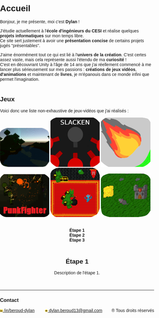 # Accueil
Bonjour, je me présente, moi c'est **Dylan** !

J'étudie actuellement à l'**école d'ingénieurs du CESI** et réalise quelques **projets informatiques** sur mon temps libre.<br> Ce site sert justement à avoir une **présentation concise** de certains projets jugés "présentables".

J'aime énormément tout ce qui est lié à l'**univers de la création**. C'est certes assez vaste, mais cela représente aussi l'étendu de ma **curiosité** !<br>
C'est en découvrant Unity à l'âge de 14 ans que j'ai réellement commencé à me lancer plus sérieusement sur mes passions : **créations de jeux vidéos**, **d'animations** et maintenant de **livres**, je m'épanouis dans ce monde infini que permet l'imagination.
<br><br>

## Jeux
Voici donc une liste non-exhaustive de jeux-vidéos que j'ai réalisés :
<div style="justify-content: space-between; align-items: center;">
  <a href="./trapped.html"><img src="./Images/Trapped_Logo.png" alt="Trapped Logo" style="width: 32%;"></a>
  <a href="./slacken.html"><img src="./Images/Slacken_1.png" alt="Slacken Logo" style="width: 32%;"></a>
  <a href="./rocknfall.html"><img src="./Images/Rock'n'Fall_1.png" alt="Rock'n'Fall Logo" style="width: 32%;"></a>
</div>
<div style="justify-content: space-between; align-items: center;">
  <a href="./punkfighter.html"><img src="./Images/PunkFighter_Logo.png" alt="PunkFighter Logo" style="width: 32%;"></a>
  <a href="./soulinthecastle.html"><img src="./Images/SoulInTheCastle_Logo.png" alt="SoulInTheCastle Logo" style="width: 32%;"></a>
  <a href="./ratattack.html"><img src="./Images/RatAttackLogo.PNG" alt="RatAttack Logo" style="width: 32%;"></a>
</div>
<br><br>

<head>
  <meta charset="UTF-8">
  <meta name="viewport" content="width=device-width, initial-scale=1.0">
  <title>Votre Parcours</title>
  <style>
    body {
      font-family: Arial, sans-serif;
      margin: 0;
      padding: 0;
    }

    .timeline {
      display: flex;
      justify-content: space-around;
      align-items: center;
      background-color: #F1C300; /* Couleur de fond de la timeline */
      color: #1D1D1D; /* Couleur du texte de la timeline */
      padding: 10px;
      position: relative;
    }

    .timeline-item {
      flex: 1;
      text-align: center;
      cursor: pointer;
      position: relative;
      font-weight: bold; /* Texte en gras */
    }

    .timeline-item::before {
      content: '';
      position: absolute;
      top: 50%;
      left: 0;
      width: 100%;
      height: 2px;
      background-color: #333;
      transform: translateY(-50%);
      z-index: -1;
    }

    .timeline-item.active::before {
      background-color: #007bff; /* Couleur pour l'onglet actif */
    }

    .timeline-item:not(:last-child)::after {
      content: '';
      position: absolute;
      top: 50%;
      left: 100%;
      width: 15px;
      height: 15px;
      background-color: #F1C300; /* Couleur de fond de la flèche */
      border-radius: 50%;
      transform: translate(-50%, -50%) rotate(45deg);
    }

    .content {
      display: none;
    }

    .content.active {
      display: block;
      text-align: center;
      padding: 20px;
    }
  </style>
</head>
<body>

<div class="timeline">
  <div class="timeline-item" onclick="showContent(0)">Étape 1</div>
  <div class="timeline-item" onclick="showContent(1)">Étape 2</div>
  <div class="timeline-item" onclick="showContent(2)">Étape 3</div>
  <!-- Ajoutez plus d'étapes au besoin -->
</div>

<div id="content-0" class="content active">
  <h2>Étape 1</h2>
  <p>Description de l'étape 1.</p>
</div>

<div id="content-1" class="content">
  <h2>Étape 2</h2>
  <p>Description de l'étape 2.</p>
</div>

<div id="content-2" class="content">
  <h2>Étape 3</h2>
  <p>Description de l'étape 3.</p>
</div>

<script>
  function showContent(index) {
    // Masquer tous les contenus
    var contents = document.querySelectorAll('.content');
    contents.forEach(function(content) {
      content.classList.remove('active');
    });

    // Afficher le contenu correspondant à l'index
    var selectedContent = document.getElementById('content-' + index);
    selectedContent.classList.add('active');

    // Mettre en surbrillance l'onglet actif
    var items = document.querySelectorAll('.timeline-item');
    items.forEach(function(item) {
      item.classList.remove('active');
    });
    items[index].classList.add('active');
  }
</script>

</body>

-----------------
### **Contact**
<div style="display: flex; justify-content: space-between;">
    <div style="flex: 1; text-align: left;"><a href="https://www.linkedin.com/in/beroud-dylan/"><img src="./Images/LinkedInLogo.png" alt="LinkedIn Logo" style="width:4%;"> /in/beroud-dylan</a></div>
    <div style="flex: 1; text-align: left; margin-left:-70px"><a href="mailto:dylan.beroud13@gmail.com"><img src="./Images/EmailLogo.png" alt="Email Logo" style="width:4%;"> dylan.beroud13@gmail.com</a> </div>
    <div style="text-align: right">® Tous droits réservés</div>
</div>



